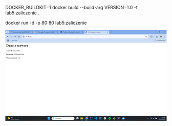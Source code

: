 DOCKER_BUILDKIT=1 docker build --build-arg VERSION=1.0 -t lab5:zaliczenie .


docker run -d -p 80:80 lab5:zaliczenie


![Zrzut ekranu aplikacji](img.png)
